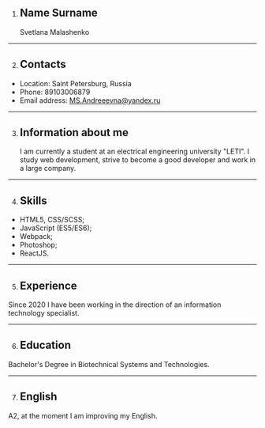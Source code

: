1. ## Name Surname

   Svetlana Malashenko

---

2. ## Contacts

- Location: Saint Petersburg, Russia
- Phone: 89103006879
- Email address: MS.Andreeevna@yandex.ru

---

3. ## Information about me

   I am currently a student at an electrical engineering university "LETI". I study web development, strive to become a good developer and work in a large company.

---

4. ## Skills

- HTML5, CSS/SCSS;
- JavaScript (ES5/ES6);
- Webpack;
- Photoshop;
- ReactJS.

---

5. ## Experience

Since 2020 I have been working in the direction of an information technology specialist.

---

6. ## Education

Bachelor's Degree in Biotechnical Systems and Technologies.

---

7. ## English

А2, at the moment I am improving my English.
